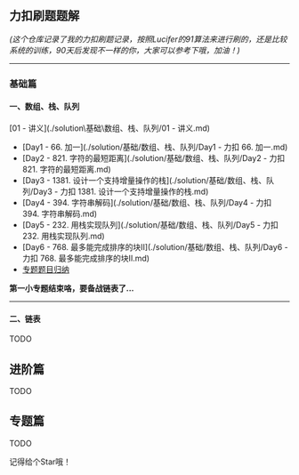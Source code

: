 ## 力扣刷题题解

*(这个仓库记录了我的力扣刷题记录，按照Lucifer的91算法来进行刷的，还是比较系统的训练，90天后发现不一样的你，大家可以参考下哦，加油！)*

<hr>

### 基础篇

#### 一、数组、栈、队列

[01 - 讲义](./solution\基础\数组、栈、队列/01 - 讲义.md)

-   [Day1 - 66. 加一](./solution/基础/数组、栈、队列/Day1 - 力扣 66. 加一.md)
-   [Day2 - 821. 字符的最短距离](./solution/基础/数组、栈、队列/Day2 - 力扣 821. 字符的最短距离.md)
-   [Day3 - 1381. 设计一个支持增量操作的栈](./solution/基础/数组、栈、队列/Day3 - 力扣 1381. 设计一个支持增量操作的栈.md)
-   [Day4 - 394. 字符串解码](./solution/基础/数组、栈、队列/Day4 - 力扣 394. 字符串解码.md)
-   [Day5 - 232. 用栈实现队列](./solution/基础/数组、栈、队列/Day5 - 力扣 232. 用栈实现队列.md)
-   [Day6 - 768. 最多能完成排序的块II](./solution/基础/数组、栈、队列/Day6 - 力扣 768. 最多能完成排序的块II.md)
-   [专题题目归纳](./solution\基础\数组、栈、队列/优质题目.md)

**第一小专题结束咯，要备战链表了...**

<hr>

#### 二、链表

TODO

## 进阶篇

TODO

## 专题篇

TODO

记得给个Star哦！